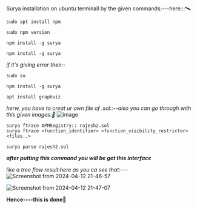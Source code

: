 Surya installation on ubuntu terminall by the given commands:---here:::🛰️

```
sudo apt install npm
```
```
sudo npm version
```


```
npm install -g surya
```
```
npm install -g surya
```
*if it's giving error then:-*
```
sudo su
```

```
npm install -g surya
```

```
apt install graphviz
```

*herw, you have to creat ur own file of .sol::--also you can go through with this given images:🔲*
![image](https://github.com/Rjesh2006/Solidity_Smart_Contract_Analysis_Tools_and_Techniques/assets/143868643/0bfc85fc-7e87-4191-be26-fd3118c0792f)


```
surya ftrace APMRegistry:: rajesh2.sol
surya ftrace <function_identifier> <function_visibility_restrictor> <files..>
```


```
surya parse rajesh2.sol
```
***after putting this command you will be get this interface***

*like a tree flow result:here as you ca see that:---*
![Screenshot from 2024-04-12 21-46-57](https://github.com/Rjesh2006/Solidity_Smart_Contract_Analysis_Tools_and_Techniques/assets/143868643/3de5e8f7-fe9d-494c-bf65-8a473184b7ef)

![Screenshot from 2024-04-12 21-47-07](https://github.com/Rjesh2006/Solidity_Smart_Contract_Analysis_Tools_and_Techniques/assets/143868643/0d27b06d-283d-4108-9a36-344ba5761009)



**Hence----this is  done🥇**


  
